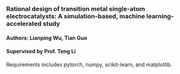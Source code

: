 ### Rational design of transition metal single-atom electrocatalysts: A simulation-based, machine learning-accelerated study  

#### Authors: Lianping Wu, Tian Guo  
#### Supervised by Prof. Teng Li  

Requirements includes pytorch, numpy, scikit-learn, and matplotlib.  

